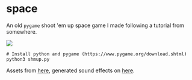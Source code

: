 # space

An old `pygame` shoot 'em up space game I made following a tutorial from somewhere.

<img src="https://raw.githubusercontent.com/seanbreckenridge/space/master/demo.gif">

```shell
# Install python and pygame (https://www.pygame.org/download.shtml)
python3 shmup.py
```

Assets from [here](https://kenney.nl/), generated sound effects on [here](https://www.bfxr.net/).
